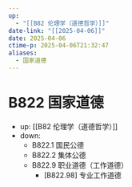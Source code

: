 ```yaml
---
up:
  - "[[B82 伦理学（道德哲学）]]"
date-link: "[[2025-04-06]]"
date: 2025-04-06
ctime-p: 2025-04-06T21:32:47
aliases:
  - 国家道德
---
```


# B822 国家道德

- up: [[B82 伦理学（道德哲学）]]
- down:	
	- B822.1 国民公德
	- B822.2 集体公德
	- B822.9 职业道德（工作道德）
		- [B822.98] 专业工作道德
	
